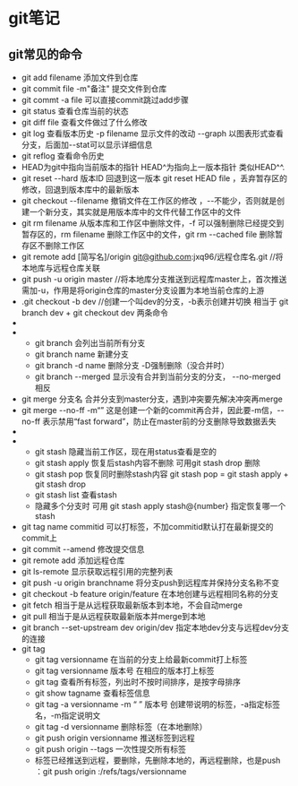 # git笔记

## git常见的命令

- git add filename  添加文件到仓库
- git commit file -m"备注" 提交文件到仓库
- git commt -a file 可以直接commit跳过add步骤
- git status 查看仓库当前的状态
- git diff file 查看文件做过了什么修改
- git log  查看版本历史    -p filename  显示文件的改动  --graph 以图表形式查看分支，后面加--stat可以显示详细信息
- git reflog 查看命令历史
- HEAD为git中指向当前版本的指针 HEAD^为指向上一版本指针 类似HEAD^^.
- git reset --hard 版本ID  回退到这一版本   git reset HEAD file ，丢弃暂存区的修改，回退到版本库中的最新版本
- git checkout --filename   撤销文件在工作区的修改 ，--不能少，否则就是创建一个新分支，其实就是用版本库中的文件代替工作区中的文件
- git rm filename  从版本库和工作区中删除文件，-f 可以强制删除已经提交到暂存区的，rm filename 删除工作区中的文件，git rm --cached file 删除暂存区不删除工作区
- git remote add [简写名]/origin git@github.com:jxq96/远程仓库名.git  //将本地库与远程仓库关联
- git push -u origin master //将本地库分支推送到远程库master上，首次推送需加-u，作用是将origin仓库的master分支设置为本地当前仓库的上游
- .git checkout -b dev  //创建一个叫dev的分支，-b表示创建并切换  相当于   git branch dev + git checkout dev  两条命令
- 
- - git branch 会列出当前所有分支
  - git branch name 新建分支
  - git branch -d name 删除分支   -D强制删除（没合并时）
  - git branch --merged 显示没有合并到当前分支的分支， --no-merged 相反
- git merge 分支名  合并分支到master分支，遇到冲突要先解决冲突再merge
- git merge --no-ff -m“”  这是创建一个新的commit再合并，因此要-m信，--no-ff 表示禁用“fast forward”，防止在master前的分支删除导致数据丢失
- 
- - git stash  隐藏当前工作区，现在用status查看是空的
  - git stash apply  恢复后stash内容不删除  可用git stash drop 删除
  - git stash pop  恢复同时删除stash内容 git stash pop = git stash apply  + git stash drop
  - git stash list 查看stash
  - 隐藏多个分支时 可用 git stash apply stash@{number} 指定恢复哪一个stash
- git tag name commitid  可以打标签，不加commitid默认打在最新提交的commit上
- git commit --amend   修改提交信息
- git remote add 添加远程仓库
- git ls-remote 显示获取远程引用的完整列表
- git push -u origin branchname   将分支push到远程库并保持分支名称不变
- git checkout -b feature origin/feature  在本地创建与远程相同名称的分支  
- git fetch 相当于是从远程获取最新版本到本地，不会自动merge
- git pull  相当于是从远程获取最新版本并merge到本地
- git branch --set-upstream dev origin/dev 指定本地dev分支与远程dev分支的连接
- git tag
  - git tag versionname  在当前的分支上给最新commit打上标签
  -   git tag versionname 版本号  在相应的版本打上标签
  -  git tag  查看所有标签，列出时不按时间排序，是按字母排序
  -  git show tagname 查看标签信息
  -  git tag -a versionname -m “ ” 版本号 创建带说明的标签，-a指定标签名，-m指定说明文
  -  git tag -d versionname 删除标签（在本地删除）
  - git push origin versionname 推送标签到远程
  - git push origin --tags 一次性提交所有标签
  - 标签已经推送到远程，要删除，先删除本地的，再远程删除，也是push ：git push origin  :/refs/tags/versionname 